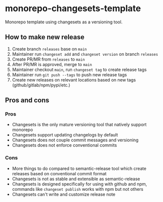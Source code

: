 # monorepo-changesets-template
Monorepo template using changesets as a versioning tool.

## How to make new release
1. Create branch `releases` base on `main`
2. Maintainer run `changeset add` and `changeset version` on branch `releases`
3. Create PR/MR from `releases` to `main`
4. After PR/MR is approved, merge to `main`
5. Maintainer checkout `main`, run `changeset tag` to create release tags
6. Maintainer run `git push --tags` to push new release tags
7. Create new releases on relevant locations based on new tags (github/gitlab/npm/pypi/etc.)

## Pros and cons
### Pros
- Changesets is the only mature versioning tool that natively support monorepo
- Changesets support updating changelogs by default
- Changesets does not couple commit messages and versioning
- Changesets does not enforce conventional commits

### Cons
- More things to do compared to semantic-release tool which create releases based on conventional commit format
- Changesets is not as stable and extensible as semantic-release
- Changesets is designed specifically for using with github and npm, commands like `changeset publish` works with npm but not others
- Changesets can't write and customize release note
